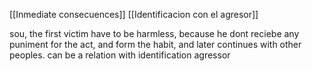 [[Inmediate consecuences]]
[[Identificacion con el agresor]]

sou, the first victim have to be harmless, because he dont reciebe any puniment for the act, and form the habit, and later continues with other peoples. can be a relation with identification agressor